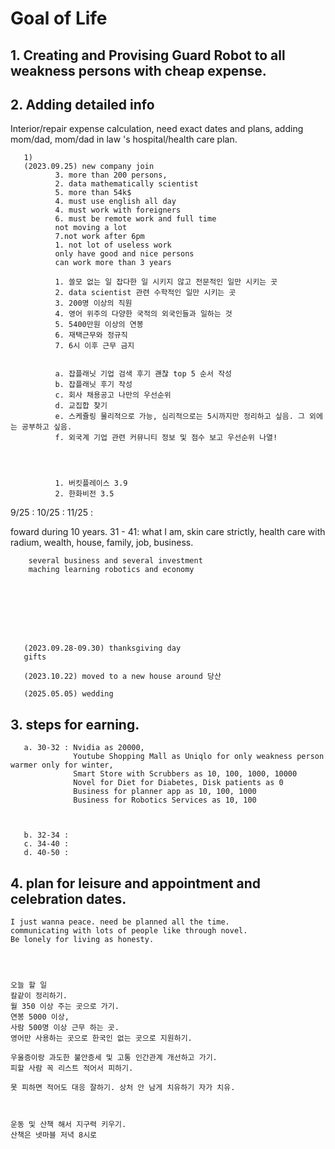 # Goal of Life

 ## 1. Creating and Provising Guard Robot to all weakness persons with cheap expense.
 
 ## 2. Adding detailed info
 Interior/repair expense calculation, need exact dates and plans, adding mom/dad, mom/dad in law 's hospital/health care plan. 
 
       1) 
       (2023.09.25) new company join
              3. more than 200 persons,
              2. data mathematically scientist
              5. more than 54k$ 
              4. must use english all day
              4. must work with foreigners
              6. must be remote work and full time
              not moving a lot
              7.not work after 6pm
              1. not lot of useless work
              only have good and nice persons
              can work more than 3 years 

              1. 쓸모 없는 일 잡다한 일 시키지 않고 전문적인 일만 시키는 곳
              2. data scientist 관련 수학적인 일만 시키는 곳
              3. 200명 이상의 직원
              4. 영어 위주의 다양한 국적의 외국인들과 일하는 것
              5. 5400만원 이상의 연봉
              6. 재택근무와 정규직
              7. 6시 이후 근무 금지


              a. 잡플래닛 기업 검색 후기 괜찮 top 5 순서 작성
              b. 잡플래닛 후기 작성
              c. 회사 채용공고 나만의 우선순위
              d. 교집합 찾기 
              e. 스케쥴링 물리적으로 가능, 심리적으로는 5시까지만 정리하고 싶음. 그 외에는 공부하고 싶음. 
              f. 외국계 기업 관련 커뮤니티 정보 및 점수 보고 우선순위 나열!
          



              1. 버킷플레이스 3.9
              2. 한화비전 3.5

9/25 : 
10/25 : 
11/25 : 




foward during 10 years. 
31 - 41: what I am, skin care strictly, health care with radium, wealth, house, family, job, business.
          
        several business and several investment 
        maching learning robotics and economy
        





              
              
       (2023.09.28-09.30) thanksgiving day
       gifts 
       
       (2023.10.22) moved to a new house around 당산
       
       (2025.05.05) wedding 


 ## 3. steps for earning.
       a. 30-32 : Nvidia as 20000,    
                  Youtube Shopping Mall as Uniqlo for only weakness person warmer only for winter, 
                  Smart Store with Scrubbers as 10, 100, 1000, 10000
                  Novel for Diet for Diabetes, Disk patients as 0
                  Business for planner app as 10, 100, 1000
                  Business for Robotics Services as 10, 100
                  


       b. 32-34 : 
       c. 34-40 : 
       d. 40-50 : 
## 4. plan for leisure and appointment and celebration dates. 

    I just wanna peace. need be planned all the time. 
    communicating with lots of people like through novel. 
    Be lonely for living as honesty. 




    오늘 할 일 
    칼같이 정리하기.
    월 350 이상 주는 곳으로 가기. 
    연봉 5000 이상, 
    사람 500명 이상 근무 하는 곳.
    영어만 사용하는 곳으로 한국인 없는 곳으로 지원하기. 
    
    우울증이랑 과도한 불안증세 및 고통 인간관계 개선하고 가기. 
    피할 사람 꼭 리스트 적어서 피하기. 

    못 피하면 적어도 대응 잘하기. 상처 안 남게 치유하기 자가 치유.
    


    운동 및 산책 해서 지구력 키우기. 
    산책은 넷마블 저녁 8시로
    


    
       
